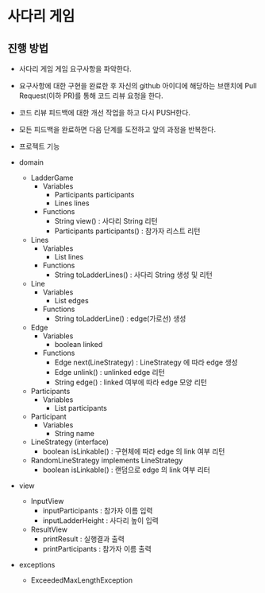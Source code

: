 # 사다리 게임
## 진행 방법
* 사다리 게임 게임 요구사항을 파악한다.
* 요구사항에 대한 구현을 완료한 후 자신의 github 아이디에 해당하는 브랜치에 Pull Request(이하 PR)를 통해 코드 리뷰 요청을 한다.
* 코드 리뷰 피드백에 대한 개선 작업을 하고 다시 PUSH한다.
* 모든 피드백을 완료하면 다음 단계를 도전하고 앞의 과정을 반복한다.

* 프로젝트 기능
* domain
  * LadderGame
    * Variables
      * Participants participants
      * Lines lines
    * Functions
      * String view() : 사다리 String 리턴
      * Participants participants() : 참가자 리스트 리턴
  * Lines
    * Variables
      * List<Line> lines
    * Functions
      * String toLadderLines() : 사다리 String 생성 및 리턴
  * Line
    * Variables
      * List<Edge> edges
    * Functions
      * String toLadderLine() : edge(가로선) 생성
  * Edge
    * Variables
      * boolean linked
    * Functions
      * Edge next(LineStrategy) : LineStrategy 에 따라 edge 생성
      * Edge unlink() : unlinked edge 리턴
      * String edge() : linked 여부에 따라 edge 모양 리턴
  * Participants
    * Variables
      * List<Participant> participants
  * Participant
    * Variables
      * String name
  * LineStrategy (interface)
    * boolean isLinkable() : 구현체에 따라 edge 의 link 여부 리턴
  * RandomLineStrategy implements LineStrategy
    * boolean isLinkable() : 랜덤으로 edge 의 link 여부 리터
* view
  * InputView
    * inputParticipants : 참가자 이름 입력
    * inputLadderHeight : 사다리 높이 입력
  * ResultView
    * printResult : 실행결과 출력
    * printParticipants : 참가자 이름 출력
* exceptions
  * ExceededMaxLengthException
